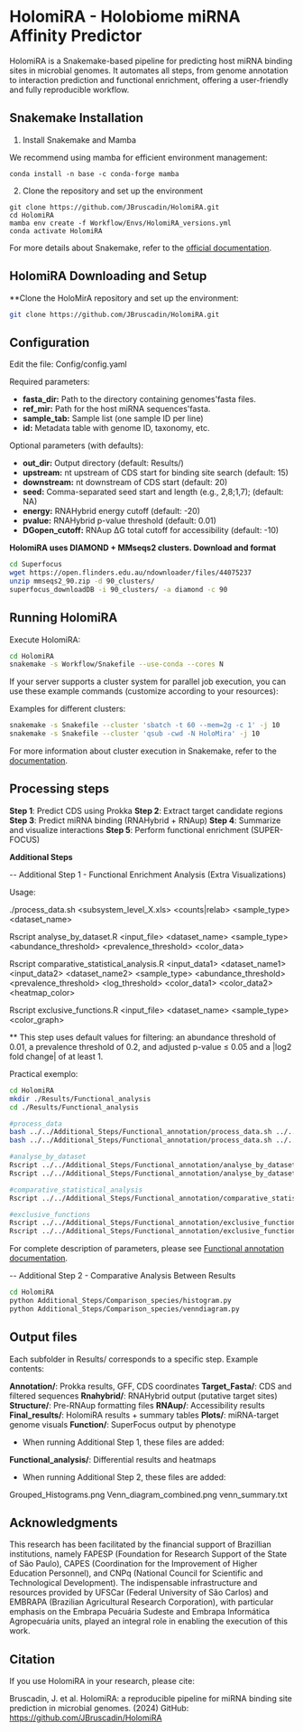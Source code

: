 # HolomiRA - Holobiome miRNA Affinity Predictor

HolomiRA is a Snakemake-based pipeline for predicting host miRNA binding sites in microbial genomes. It automates all steps, from genome annotation to interaction prediction and functional enrichment, offering a user-friendly and fully reproducible workflow.

## Snakemake Installation
1. Install Snakemake and Mamba

We recommend using mamba for efficient environment management:

```shell
conda install -n base -c conda-forge mamba
```

2. Clone the repository and set up the environment

```shell
git clone https://github.com/JBruscadin/HolomiRA.git
cd HolomiRA
mamba env create -f Workflow/Envs/HolomiRA_versions.yml
conda activate HolomiRA
```

For more details about Snakemake, refer to the [official documentation](https://snakemake.readthedocs.io/en/stable/index.html).

## HolomiRA Downloading and Setup 

**Clone the HoloMirA repository and set up the environment:

```bash
git clone https://github.com/JBruscadin/HolomiRA.git
```
## Configuration

Edit the file: Config/config.yaml

Required parameters:

* **fasta_dir:** Path to the directory containing genomes'fasta files.
* **ref_mir:** Path for the host miRNA sequences'fasta.
* **sample_tab:** Sample list (one sample ID per line) 
* **id:** Metadata table with genome ID, taxonomy, etc.


Optional parameters (with defaults):
* **out_dir:**  Output directory (default: Results/)
* **upstream:** nt upstream of CDS start for binding site search (default: 15)
* **downstream:** nt downstream of CDS start (default: 20)
* **seed:** Comma-separated seed start and length (e.g., 2,8;1,7); (default: NA)
* **energy:** RNAHybrid energy cutoff (default: -20)
* **pvalue:** RNAHybrid p-value threshold (default: 0.01)
* **DGopen_cutoff:** RNAup ΔG total cutoff for accessibility (default: -10)


**HolomiRA uses DIAMOND + MMseqs2 clusters. Download and format**

```bash
cd Superfocus
wget https://open.flinders.edu.au/ndownloader/files/44075237
unzip mmseqs2_90.zip -d 90_clusters/
superfocus_downloadDB -i 90_clusters/ -a diamond -c 90
```

## Running HolomiRA

Execute HolomiRA:
```bash
cd HolomiRA
snakemake -s Workflow/Snakefile --use-conda --cores N 
```
If your server supports a cluster system for parallel job execution, you can use these example commands (customize according to your resources):

Examples for different clusters:
```bash
snakemake -s Snakefile --cluster 'sbatch -t 60 --mem=2g -c 1' -j 10
snakemake -s Snakefile --cluster 'qsub -cwd -N HoloMira' -j 10
```
For more information about cluster execution in Snakemake, refer to the [documentation]( https://snakemake.readthedocs.io/en/stable/executing/cluster.html).

## Processing steps

**Step 1**: Predict CDS using Prokka
**Step 2**: Extract target candidate regions
**Step 3**: Predict miRNA binding (RNAHybrid + RNAup)
**Step 4**: Summarize and visualize interactions
**Step 5**: Perform functional enrichment (SUPER-FOCUS)


**Additional Steps** 

-- Additional Step 1 - Functional Enrichment Analysis (Extra Visualizations)

Usage:


./process_data.sh <subsystem_level_X.xls> <counts|relab> <sample_type>
<dataset_name>

Rscript analyse_by_dataset.R <input_file> <dataset_name> <sample_type>
<abundance_threshold> <prevalence_threshold> <top> <color_data>

Rscript comparative_statistical_analysis.R <input_data1> <dataset_name1> <input_data2>
<dataset_name2> <sample_type> <abundance_threshold> <prevalence_threshold> <padj>
<log_threshold> <color_data1> <color_data2> <heatmap_color>

Rscript exclusive_functions.R <input_file> <dataset_name> <sample_type> <top>
<color_graph>

** This step uses default values for filtering: an abundance threshold of 0.01, a prevalence threshold of 0.2, and adjusted p-value ≤ 0.05 and a |log2 fold change| of at least 1.

Practical exemplo:

```bash
cd HolomiRA
mkdir ./Results/Functional_analysis
cd ./Results/Functional_analysis

#process_data
bash ../../Additional_Steps/Functional_annotation/process_data.sh ../../Results/function/microbial genomes_Feces/output_subsystem_level_3.xls relab MAG Feces
bash ../../Additional_Steps/Functional_annotation/process_data.sh ../../Results/function/microbial genomes_Rumen/output_subsystem_level_3.xls relab MAG Rumen

#analyse_by_dataset
Rscript ../../Additional_Steps/Functional_annotation/analyse_by_dataset.R --input_file level_3_MAG_Feces_relab.txt --dataset_name Feces --sample_type MAG --abundance_threshold 0.01 --prevalence_threshold 0.2 --top 10 --color_data blue  
Rscript ../../Additional_Steps/Functional_annotation/analyse_by_dataset.R level_3_MAG_Rumen_relab.txt --dataset_name Rumen --sample_type MAG --abundance_threshold 0.01 --prevalence_threshold 0.2 --top 10 --color_data red

#comparative_statistical_analysis
Rscript ../../Additional_Steps/Functional_annotation/comparative_statistical_analysis.R --input_data1 level_3_MAG_Feces_relab.txt --input_data2 level_3_MAG_Rumen_relab.txt --dataset_name1 Feces --dataset_name2 Rumen --sample_type MAG --abundance_threshold 0.01 --prevalence_threshold 0.2 --padj 0.05 --log_threshold 1 --color_data1 "#FF5733" --color_data2 "#33FF57" --heatmap_color "purple"

#exclusive_functions
Rscript ../../Additional_Steps/Functional_annotation/exclusive_functions.R --input_file exclusive_functions_MAG_level_3_decrease_RME.txt --dataset_name decrease_RME --sample_type MAG --top 10 --color_graph green
Rscript ../../Additional_Steps/Functional_annotation/exclusive_functions.R --input_file exclusive_functions_MAG_level_3_increase_RME.txt --dataset_name increase_RME  --sample_type MAG --top 10 --color_graph red

```
For complete description of parameters, please see [Functional annotation documentation](Additional_Steps/Functional_annotation/Documentation).

-- Additional Step 2 - Comparative Analysis Between Results
```bash
cd HolomiRA
python Additional_Steps/Comparison_species/histogram.py
python Additional_Steps/Comparison_species/venndiagram.py
```

## Output files

Each subfolder in Results/ corresponds to a specific step. Example contents:

**Annotation/**: Prokka results, GFF, CDS coordinates
**Target_Fasta/**: CDS and filtered sequences
**Rnahybrid/**: RNAHybrid output (putative target sites)
**Structure/**: Pre-RNAup formatting files
**RNAup/**: Accessibility results
**Final_results/**: HolomiRA results + summary tables
**Plots/**: miRNA-target genome visuals
**Function/**: SuperFocus output by phenotype

- When running Additional Step 1, these files are added:

**Functional_analysis/**: Differential results and heatmaps

- When running Additional Step 2, these files are added:

Grouped_Histograms.png
Venn_diagram_combined.png
venn_summary.txt

## Acknowledgments

This research has been facilitated by the financial support of Brazillian institutions, namely FAPESP (Foundation for Research Support of the State of São Paulo), CAPES (Coordination for the Improvement of Higher Education Personnel), and CNPq (National Council for Scientific and Technological Development). The indispensable infrastructure and resources provided by UFSCar (Federal University of São Carlos) and EMBRAPA (Brazilian Agricultural Research Corporation), with particular emphasis on the Embrapa Pecuária Sudeste and Embrapa Informática Agropecuária units, played an integral role in enabling the execution of this work.

## Citation

If you use HolomiRA in your research, please cite:

Bruscadin, J. et al. HolomiRA: a reproducible pipeline for miRNA binding site prediction in microbial genomes. (2024) GitHub: https://github.com/JBruscadin/HolomiRA




